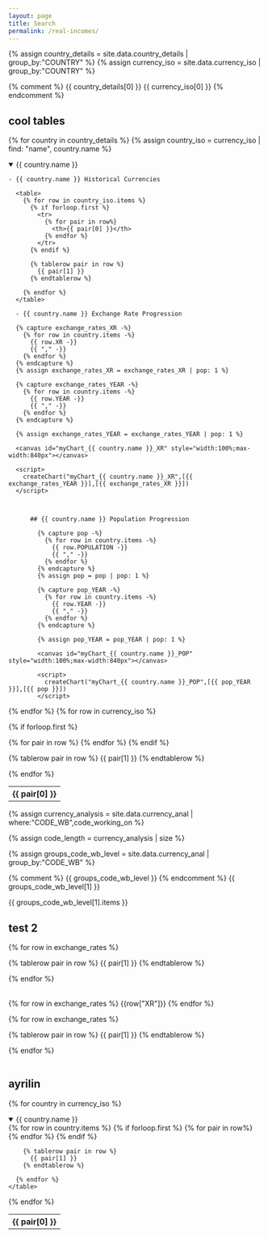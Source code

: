 ```yaml
---
layout: page
title: Search
permalink: /real-incomes/
---
```

<script src="https://cdnjs.cloudflare.com/ajax/libs/Chart.js/2.9.4/Chart.js"></script>
<script src="https://www.gstatic.com/charts/loader.js"></script>
<script src="{{ site.baseurl }}/assets/some-script.js" type="text/javascript"></script>

{% assign country_details = site.data.country_details | group_by:"COUNTRY" %}
{% assign currency_iso = site.data.currency_iso | group_by:"COUNTRY" %}


{% comment %}
{{ country_details[0] }}
{{ currency_iso[0] }}
{% endcomment %}



## cool tables



{% for country in country_details %}
  {% assign country_iso = currency_iso | find: "name", country.name  %}

  <details {% if forloop.first %} open {% endif %} >
    <summary>{{ country.name }}</summary>

    - {{ country.name }} Historical Currencies

      <table>
        {% for row in country_iso.items %}
          {% if forloop.first %}
            <tr>
              {% for pair in row%}
                <th>{{ pair[0] }}</th>
              {% endfor %}
            </tr>
          {% endif %}

          {% tablerow pair in row %}
            {{ pair[1] }}
          {% endtablerow %}

        {% endfor %}
      </table>

      - {{ country.name }} Exchange Rate Progression

      {% capture exchange_rates_XR -%}
        {% for row in country.items -%}
          {{ row.XR -}}
          {{ "," -}}
        {% endfor %}
      {% endcapture %}
      {% assign exchange_rates_XR = exchange_rates_XR | pop: 1 %}

      {% capture exchange_rates_YEAR -%}
        {% for row in country.items -%}
          {{ row.YEAR -}}
          {{ "," -}}
        {% endfor %}
      {% endcapture %}

      {% assign exchange_rates_YEAR = exchange_rates_YEAR | pop: 1 %}

      <canvas id="myChart_{{ country.name }}_XR" style="width:100%;max-width:840px"></canvas>

      <script>
        createChart("myChart_{{ country.name }}_XR",[{{ exchange_rates_YEAR }}],[{{ exchange_rates_XR }}])
      </script>



          ## {{ country.name }} Population Progression

            {% capture pop -%}
              {% for row in country.items -%}
                {{ row.POPULATION -}}
                {{ "," -}}
              {% endfor %}
            {% endcapture %}
            {% assign pop = pop | pop: 1 %}

            {% capture pop_YEAR -%}
              {% for row in country.items -%}
                {{ row.YEAR -}}
                {{ "," -}}
              {% endfor %}
            {% endcapture %}

            {% assign pop_YEAR = pop_YEAR | pop: 1 %}

            <canvas id="myChart_{{ country.name }}_POP" style="width:100%;max-width:840px"></canvas>

            <script>
              createChart("myChart_{{ country.name }}_POP",[{{ pop_YEAR }}],[{{ pop }}])
            </script>




  </details>
{% endfor %}





<table>
{% for row in currency_iso %}

  {% if forloop.first %}
  <tr>
    {% for pair in row %}
      <th>{{ pair[0] }}</th>
    {% endfor %}
  </tr>
  {% endif %}

  {% tablerow pair in row %}
    {{ pair[1] }}
  {% endtablerow %}

  {% endfor %}
</table>

{% assign currency_analysis = site.data.currency_anal | where:"CODE_WB",code_working_on  %}

{% assign code_length = currency_analysis | size %}

{% assign groups_code_wb_level = site.data.currency_anal | group_by:"CODE_WB" %}

{% comment %}
{{ groups_code_wb_level }}
{% endcomment %}
{{ groups_code_wb_level[1] }}

{{ groups_code_wb_level[1].items }}


## test 2







<table>
{% for row in exchange_rates %}

  {% tablerow pair in row %}
    {{ pair[1] }}
  {% endtablerow %}

{% endfor %}
</table>


{% for row in exchange_rates %}
  {{row["XR"]}}
{% endfor %}



<table>
{% for row in exchange_rates %}

  {% tablerow pair in row %}
    {{ pair[1] }}
  {% endtablerow %}

{% endfor %}
</table>



## ayrilin

{% for country in currency_iso %}
  <details {% if forloop.first %} open {% endif %} >
    <summary>{{ country.name }}</summary>
    <table>
      {% for row in country.items %}
        {% if forloop.first %}
          <tr>
            {% for pair in row%}
              <th>{{ pair[0] }}</th>
            {% endfor %}
          </tr>
        {% endif %}

        {% tablerow pair in row %}
          {{ pair[1] }}
        {% endtablerow %}

      {% endfor %}
    </table>
  </details>
{% endfor %}




<script>

function createChart(chartName,xValues,yValues){

document.write("check point 6")

new Chart(chartName, {
  type: "line",
  data: {
    labels: xValues,
    datasets: [{
      fill: false,
      lineTension: 0,
      backgroundColor: "rgba(0,0,255,1.0)",
      borderColor: "rgba(0,0,255,0.1)",
      data: yValues
    }]
  },
  options: {
    legend: {display: false},
    scales: {
      yAxes: [{ticks: {min: 0, max:400},}],
    }
  }
});
}
</script>

